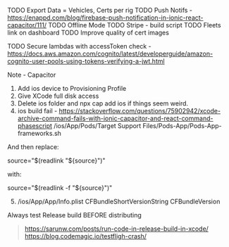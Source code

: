 TODO Export Data = Vehicles, Certs per rig
TODO Push Notifs - https://enappd.com/blog/firebase-push-notification-in-ionic-react-capacitor/111/
TODO Offline Mode
TODO Stripe - build script
TODO Fleets link on dashboard
TODO Improve quality of cert images

TODO Secure lambdas with accessToken check - https://docs.aws.amazon.com/cognito/latest/developerguide/amazon-cognito-user-pools-using-tokens-verifying-a-jwt.html

Note - Capacitor
1.  Add ios device to Provisioning Profile
2.  Give XCode full disk access
3.  Delete ios folder and npx cap add ios if things seem weird.
4.  ios build fail - https://stackoverflow.com/questions/75902942/xcode-archive-command-fails-with-ionic-capacitor-and-react-command-phasescript
/ios/App/Pods/Target Support Files/Pods-App/Pods-App-frameworks.sh

And then replace:

source="$(readlink "${source}")"

with:

source="$(readlink -f "${source}")"

5. /ios/App/App/Info.plist
    CFBundleShortVersionString
    CFBundleVersion

Always test Release build BEFORE distributing 
> https://sarunw.com/posts/run-code-in-release-build-in-xcode/
> https://blog.codemagic.io/testfligh-crash/
